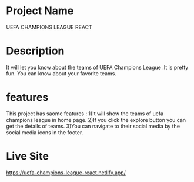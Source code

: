 # Project Name

UEFA CHAMPIONS LEAGUE REACT

# Description
It will let you know about the teams of UEFA Champions League .It is pretty fun.
You can know about your favorite teams.

# features
This project has saome features :
1)It will show the teams of uefa champions league in home page.
2)If you click the explore button you can get the details of teams.
3)You can navigate to their social media by the social media icons in the footer.

# Live Site
https://uefa-champions-league-react.netlify.app/